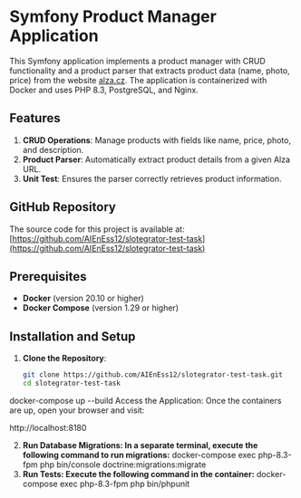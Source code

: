 # Symfony Product Manager Application

This Symfony application implements a product manager with CRUD functionality and a product parser that extracts product data (name, photo, price) from the website [alza.cz](https://www.alza.cz). The application is containerized with Docker and uses PHP 8.3, PostgreSQL, and Nginx.

## Features

1. **CRUD Operations**: Manage products with fields like name, price, photo, and description.
2. **Product Parser**: Automatically extract product details from a given Alza URL.
3. **Unit Test**: Ensures the parser correctly retrieves product information.

## GitHub Repository

The source code for this project is available at: [https://github.com/AIEnEss12/slotegrator-test-task](https://github.com/AIEnEss12/slotegrator-test-task)

## Prerequisites

- **Docker** (version 20.10 or higher)
- **Docker Compose** (version 1.29 or higher)

## Installation and Setup

1. **Clone the Repository**:
   ```bash
   git clone https://github.com/AIEnEss12/slotegrator-test-task.git
   cd slotegrator-test-task
  docker-compose up --build
  Access the Application: Once the containers are up, open your browser and visit:

  http://localhost:8180

2. **Run Database Migrations: In a separate terminal, execute the following command to run migrations:**
docker-compose exec php-8.3-fpm php bin/console doctrine:migrations:migrate
3. **Run Tests: Execute the following command in the container:**
docker-compose exec php-8.3-fpm php bin/phpunit


